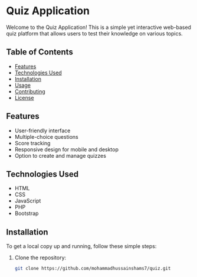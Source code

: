# Quiz Application

Welcome to the Quiz Application! This is a simple yet interactive web-based quiz platform that allows users to test their knowledge on various topics.

## Table of Contents

- [Features](#features)
- [Technologies Used](#technologies-used)
- [Installation](#installation)
- [Usage](#usage)
- [Contributing](#contributing)
- [License](#license)

## Features

- User-friendly interface
- Multiple-choice questions
- Score tracking
- Responsive design for mobile and desktop
- Option to create and manage quizzes

## Technologies Used

- HTML
- CSS
- JavaScript
- PHP
- Bootstrap
## Installation

To get a local copy up and running, follow these simple steps:

1. Clone the repository:
   ```bash
   git clone https://github.com/mohammadhussainshams7/quiz.git
